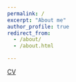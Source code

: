 ```yaml
---
permalink: /
excerpt: "About me"
author_profile: true
redirect_from: 
  - /about/
  - /about.html

---
```

[CV](https://remyhuang.github.io/files/huang_cv.pdf)
